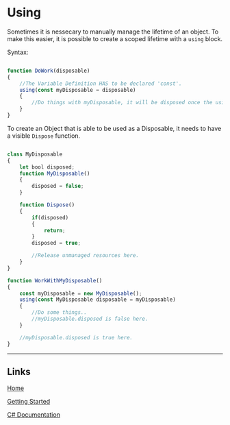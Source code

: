 # Using

Sometimes it is nessecary to manually manage the lifetime of an object.
To make this easier, it is possible to create a scoped lifetime with a `using` block.

Syntax:
```js

function DoWork(disposable)
{
	//The Variable Definition HAS to be declared 'const'.
	using(const myDisposable = disposable)
	{
		//Do things with myDisposable, it will be disposed once the using block ends.
	}
}

```

To create an Object that is able to be used as a Disposable, it needs to have a visible `Dispose` function.

```js

class MyDisposable
{
	let bool disposed;
	function MyDisposable()
	{
		disposed = false;
	}

	function Dispose()
	{
		if(disposed)
		{
			return;
		}
		disposed = true;

		//Release unmanaged resources here.
	}
}

function WorkWithMyDisposable()
{
	const myDisposable = new MyDisposable();
	using(const MyDisposable disposable = myDisposable)
	{
		//Do some things..
		//myDisposable.disposed is false here.
	}

	//myDisposable.disposed is true here.
}

```

___

## Links

[Home](https://bytechkr.github.io/BadScript2/)

[Getting Started](https://bytechkr.github.io/BadScript2/GettingStarted.html)

[C# Documentation](https://bytechkr.github.io/BadScript2/reference/index.html)